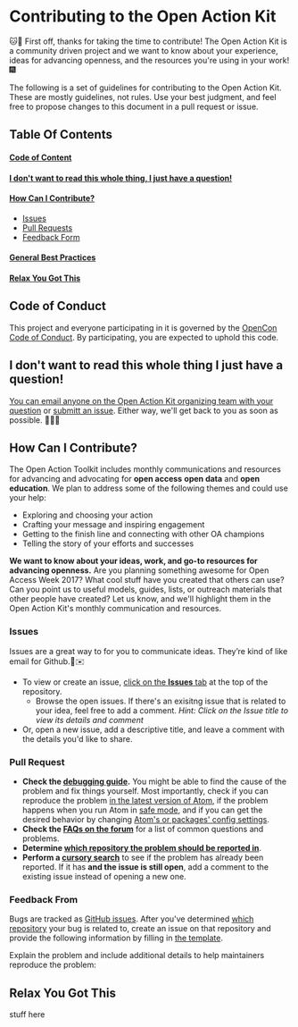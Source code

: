 # Contributing to the Open Action Kit

:cat::tada: First off, thanks for taking the time to contribute!  The Open Action Kit is a community driven project and we want to know about your experience, ideas for advancing openness, and the resources you're using in your work!:fireworks:

The following is a set of guidelines for contributing to the Open Action Kit. These are mostly guidelines, not rules. Use your best judgment, and feel free to propose changes to this document in a pull request or issue.

## Table Of Contents

#### [Code of Content](#code-of-conduct)

#### [I don't want to read this whole thing, I just have a question!](#i-dont-want-to-read-this-whole-thing-i-just-have-a-question)

#### [How Can I Contribute?](#how-can-i-contribute)
   * [Issues](#issues)
   * [Pull Requests](#pull-requests)
   * [Feedback Form](#feedback-form)

#### [General Best Practices](#general-best-practices)

#### [Relax You Got This](#relax-you-got-this)

## Code of Conduct

This project and everyone participating in it is governed by the [OpenCon Code of Conduct](https://github.com/sparcopen/opencon/blob/master/CODE_OF_CONDUCT.MD). By participating, you are expected to uphold this code.  

## I don't want to read this whole thing I just have a question!

[You can email anyone on the Open Action Kit organizing team with your question](https://sparcopen.github.io/Open-Action-Kit/team) or [submitt an issue](https://github.com/sparcopen/Open-Action-Kit/issues/new).  Either way, we'll get back to you as soon as possible. :whale::pizza::soon: 

## How Can I Contribute?

The Open Action Toolkit includes monthly communications and resources for advancing and advocating for **open access** **open data** and **open education**.  We plan to address some of the following themes and could use your help:

* Exploring and choosing your action
* Crafting your message and inspiring engagement
* Getting to the finish line and connecting with other OA champions
* Telling the story of your efforts and successes

**We want to know about your ideas, work, and go-to resources for advancing openness.**  Are you planning something awesome for Open Access Week 2017?  What cool stuff have you created that others can use?  Can you point us to useful models, guides, lists, or outreach materials that other people have created?  Let us know, and we'll highlight them in the Open Action Kit's monthly communication and resources.  

### Issues

Issues are a great way to for you to communicate ideas. They’re kind of like email for Github.:rainbow::envelope:

* To view or create an issue, [click on the **Issues** tab](https://github.com/sparcopen/Open-Action-Kit/issues) at the top of the repository.  
  *  Browse the open issues.  If there's an exisitng issue that is related to your idea, feel free to add a comment. *Hint:  Click on the Issue title to view its details and comment*
* Or, open a new issue, add a descriptive title, and leave a comment with the details you'd like to share.

### Pull Request

* **Check the [debugging guide](http://flight-manual.atom.io/hacking-atom/sections/debugging/).** You might be able to find the cause of the problem and fix things yourself. Most importantly, check if you can reproduce the problem [in the latest version of Atom](http://flight-manual.atom.io/hacking-atom/sections/debugging/#update-to-the-latest-version), if the problem happens when you run Atom in [safe mode](http://flight-manual.atom.io/hacking-atom/sections/debugging/#check-if-the-problem-shows-up-in-safe-mode), and if you can get the desired behavior by changing [Atom's or packages' config settings](http://flight-manual.atom.io/hacking-atom/sections/debugging/#check-atom-and-package-settings).
* **Check the [FAQs on the forum](https://discuss.atom.io/c/faq)** for a list of common questions and problems.
* **Determine [which repository the problem should be reported in](#atom-and-packages)**.
* **Perform a [cursory search](https://github.com/issues?q=+is%3Aissue+user%3Aatom)** to see if the problem has already been reported. If it has **and the issue is still open**, add a comment to the existing issue instead of opening a new one.

### Feedback From

Bugs are tracked as [GitHub issues](https://guides.github.com/features/issues/). After you've determined [which repository](#atom-and-packages) your bug is related to, create an issue on that repository and provide the following information by filling in [the template](ISSUE_TEMPLATE.md).

Explain the problem and include additional details to help maintainers reproduce the problem:

## Relax You Got This

stuff here

